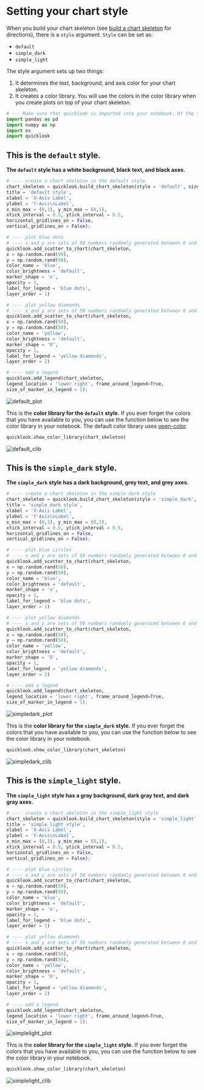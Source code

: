 # Setting your chart style
When you build your chart skeleton (see [build a chart skeleton](https://github.com/alexdsbreslav/quicklook/blob/master/how_to_use_quicklook/build_chart_skeleton.md) for directions), there is a `style` argument. `Style` can be set as:
- `default`
- `simple_dark`
- `simple_light`

The style argument sets up two things:
1. It determines the text, background, and axis color for your chart skeleton.
2. It creates a color library. You will use the colors in the color library when you create plots on top of your chart skeleton.


```python
# --- Make sure that quicklook is imported into your notebook. At the top of every one of my notebooks, I import quicklook along with several other key packages:
import pandas as pd
import numpy as np
import os
import quicklook
```

## This is the `default` style.
**The `default` style has a white background, black text, and black axes.**


```python
# ---- create a chart skeleton in the default style
chart_skeleton = quicklook.build_chart_skeleton(style = 'default', size = 'default',
title = 'default style',
xlabel = 'X-Axis Label',
ylabel = 'Y-Axis\nLabel',
x_min_max = (0,1), y_min_max = (0,1),
xtick_interval = 0.5, ytick_interval = 0.5,
horizontal_gridlines_on = False,
vertical_gridlines_on = False);

# ---- plot blue dots
# ---- x and y are sets of 50 numbers randomly generated between 0 and 1
quicklook.add_scatter_to_chart(chart_skeleton,
x = np.random.rand(50),
y = np.random.rand(50),
color_name = 'blue',
color_brightness = 'default',
marker_shape = 'o',
opacity = 1,
label_for_legend = 'blue dots',
layer_order = 1)

# ---- plot yellow diamonds
# ---- x and y are sets of 50 numbers randomly generated between 0 and 1
quicklook.add_scatter_to_chart(chart_skeleton,
x = np.random.rand(50),
y = np.random.rand(50),
color_name = 'yellow',
color_brightness = 'default',
marker_shape = 'D',
opacity = 1,
label_for_legend = 'yellow diamonds',
layer_order = 2)

# ---- add a legend
quicklook.add_legend(chart_skeleton,
legend_location = 'lower right', frame_around_legend=True,
size_of_marker_in_legend = 1);
```


![default_plot](https://github.com/alexdsbreslav/quicklook/blob/master/images/setting_your_chart_style/default_plot.png)


This is the **color library for the `default` style.**  If you ever forget the colors that you have available to you, you can use the function below to see the color library in your notebook. The default color library uses [open-color](https://yeun.github.io/open-color/).


```python
quicklook.show_color_library(chart_skeleton)
```


![default_clib](https://github.com/alexdsbreslav/quicklook/blob/master/images/setting_your_chart_style/default_clib.png)


## This is the `simple_dark` style.
**The `simple_dark` style has a dark background, grey text, and grey axes.**


```python
# ---- create a chart skeleton in the simple_dark style
chart_skeleton = quicklook.build_chart_skeleton(style = 'simple_dark', size = 'default',
title = 'simple_dark style',
xlabel = 'X-Axis Label',
ylabel = 'Y-Axis\nLabel',
x_min_max = (0,1), y_min_max = (0,1),
xtick_interval = 0.5, ytick_interval = 0.5,
horizontal_gridlines_on = False,
vertical_gridlines_on = False);

# ---- plot blue circles
# ---- x and y are sets of 50 numbers randomly generated between 0 and 1
quicklook.add_scatter_to_chart(chart_skeleton,
x = np.random.rand(50),
y = np.random.rand(50),
color_name = 'blue',
color_brightness = 'default',
marker_shape = 'o',
opacity = 1,
label_for_legend = 'blue dots',
layer_order = 1)

# ---- plot yellow diamonds
# ---- x and y are sets of 50 numbers randomly generated between 0 and 1
quicklook.add_scatter_to_chart(chart_skeleton,
x = np.random.rand(50),
y = np.random.rand(50),
color_name = 'yellow',
color_brightness = 'default',
marker_shape = 'D',
opacity = 1,
label_for_legend = 'yellow diamonds',
layer_order = 2)

# ---- add a legend
quicklook.add_legend(chart_skeleton,
legend_location = 'lower right', frame_around_legend=True,
size_of_marker_in_legend = 1);
```


![simpledark_plot](https://github.com/alexdsbreslav/quicklook/blob/master/images/setting_your_chart_style/simpledark_plot.png)


This is the **color library for the `simple_dark` style.**  If you ever forget the colors that you have available to you, you can use the function below to see the color library in your notebook.


```python
quicklook.show_color_library(chart_skeleton)
```


![simpledark_clib](https://github.com/alexdsbreslav/quicklook/blob/master/images/setting_your_chart_style/simpledark_clib.png)


## This is the `simple_light` style.
**The `simple_light` style has a gray background, dark gray text, and dark gray axes.**


```python
# ---- create a chart skeleton in the simple_light style
chart_skeleton = quicklook.build_chart_skeleton(style = 'simple_light', size = 'default',
title = 'simple_light style',
xlabel = 'X-Axis Label',
ylabel = 'Y-Axis\nLabel',
x_min_max = (0,1), y_min_max = (0,1),
xtick_interval = 0.5, ytick_interval = 0.5,
horizontal_gridlines_on = False,
vertical_gridlines_on = False);

# ---- plot blue circles
# ---- x and y are sets of 50 numbers randomly generated between 0 and 1
quicklook.add_scatter_to_chart(chart_skeleton,
x = np.random.rand(50),
y = np.random.rand(50),
color_name = 'blue',
color_brightness = 'default',
marker_shape = 'o',
opacity = 1,
label_for_legend = 'blue dots',
layer_order = 1)

# ---- plot yellow diamonds
# ---- x and y are sets of 50 numbers randomly generated between 0 and 1
quicklook.add_scatter_to_chart(chart_skeleton,
x = np.random.rand(50),
y = np.random.rand(50),
color_name = 'yellow',
color_brightness = 'default',
marker_shape = 'D',
opacity = 1,
label_for_legend = 'yellow diamonds',
layer_order = 2)

# ---- add a legend
quicklook.add_legend(chart_skeleton,
legend_location = 'lower right', frame_around_legend=True,
size_of_marker_in_legend = 1);
```


![simplelight_plot](https://github.com/alexdsbreslav/quicklook/blob/master/images/setting_your_chart_style/simplelight_plot.png)


This is the **color library for the `simple_light` style.**  If you ever forget the colors that you have available to you, you can use the function below to see the color library in your notebook.


```python
quicklook.show_color_library(chart_skeleton)
```


![simplelight_clib](https://github.com/alexdsbreslav/quicklook/blob/master/images/setting_your_chart_style/simplelight_clib.png)
